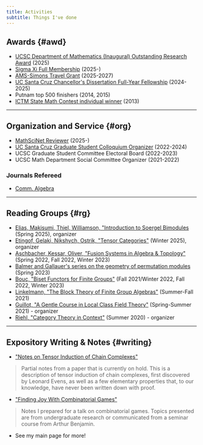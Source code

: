```yaml
---
title: Activities
subtitle: Things I've done
---
```



## Awards {#awd}

- [UCSC Department of Mathematics (Inaugural) Outstanding Research Award](https://www.math.ucsc.edu/) (2025)
- [Sigma Xi Full Membership](https://www.sigmaxi.org/) (2025-)
- [AMS-Simons Travel Grant](https://www.ams.org/grants-awards/travel-grants/AMS-SimonsTG) (2025-2027)
- [UC Santa Cruz Chancellor's Dissertation Full-Year Fellowship](https://science.ucsc.edu/research-opportunities/dissertation-year-fellowships/) (2024-2025)
- Putnam top 500 finishers (2014, 2015)
- [ICTM State Math Contest individual winner](https://ilmathcontest.com/) (2013) 

---

## Organization and Service {#org}

- [MathSciNet Reviewer](https://mathscinet.ams.org) (2025-)
- [UC Santa Cruz Graduate Student Colloquium Organizer](https://docs.google.com/document/d/1ocl6D85ZRwcrCXrQQLfLlR74V2phgLIQgjpi61vT_-s/edit#heading=h.5kolow2jzywc) (2022-2024)
- UCSC Graduate Student Committee Electoral Board (2022-2023)
- UCSC Math Department Social Committee Organizer (2021-2022)

### Journals Refereed

- [Comm. Algebra](https://www.tandfonline.com/journals/lagb20)

---

## Reading Groups {#rg}

- [Elias, Makisumi, Thiel, Williamson, "Introduction to Soergel Bimodules](https://link.springer.com/book/10.1007/978-3-030-48826-0) (Spring 2025), organizer
- [Etingof, Gelaki, Nikshych, Ostrik, "Tensor Categories"](https://math.mit.edu/~etingof/egnobookfinal.pdf) (Winter 2025), organizer
- [Aschbacher, Kessar, Oliver, "Fusion Systems in Algebra & Topology"](https://www.cambridge.org/core/books/fusion-systems-in-algebra-and-topology/2979A129C13045664A6514911CC96A0D) (Spring 2022, Fall 2022, Winter 2023)
- [Balmer and Gallauer's series on the geometry of permutation modules](https://www.math.ucla.edu/~balmer/Pubfile/TT-Perm.pdf) (Spring 2023)
- [Bouc, "Biset Functors for Finite Groups"](https://link.springer.com/book/10.1007/978-3-642-11297-3) (Fall 2021/Winter 2022, Fall 2022, Winter 2023)
- [Linkelmann, "The Block Theory of Finite Group Algebras"](https://www.cambridge.org/core/books/block-theory-of-finite-group-algebras/03F2A21C4725C2A250C8C0635444781A) (Summer-Fall 2021)
- [Guillot, "A Gentle Course in Local Class Field Theory"](https://www.cambridge.org/core/books/gentle-course-in-local-class-field-theory/F1D32C9B20A91D6F27424C37A14C45FC) (Spring-Summer 2021) - organizer
- [Riehl, "Category Theory in Context"](https://math.jhu.edu/~eriehl/context.pdf) (Summer 2020) - organizer

---

## Expository Writing & Notes {#writing}

- ["Notes on Tensor Induction of Chain Complexes"](https://redrot.github.io/assets/pdf/Partial_Tensor_Induction_on_Chain_Complexes.pdf)
> Partial notes from a paper that is currently on hold. This is a description of tensor induction of chain complexes, first discovered by Leonard Evens, as well as a few elementary properties that, to our knowledge, have never been written down with proof. 
- ["Finding Joy With Combinatorial Games"](https://redrot.github.io/assets/pdf/Combinatorial_Games_Talk_2_25.pdf)
> Notes I prepared for a talk on combinatorial games. Topics presented are from undergraduate research or communicated from a seminar course from Arthur Benjamin.
- See my main page for more! 




